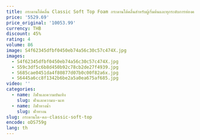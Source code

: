 ```yaml
---
title: กระดานโต้คลื่น Classic Soft Top Foam กระดานโต้คลื่นสําหรับผู้เริ่มต้นและทุกระดับการท่องครบชุด
price: '5529.69'
price_original: '10053.99'
currency: THB
discount: 45%
rating: 4
volume: 86
image: S4f62345dfbf0450eb74a56c30c57c474X.jpg
images:
  - S4f62345dfbf0450eb74a56c30c57c474X.jpg
  - S59c3df5c6b8d450b92c78cb2de27f4939.jpg
  - S685cae0451da4f80877d07b0c00f82a6x.jpg
  - S6445a6cc8f1342b6be2a5a0ea675af685.jpg
video: ''
categories:
  - name: กีฬาและความบันเทิง
    slug: ฬาและความบ-นเท
  - name: กีฬาทางน้ำ
    slug: ฬาทางน
slug: กระดานโต-คล-classic-soft-top
encode: oDS759g
lang: th
---
```

  